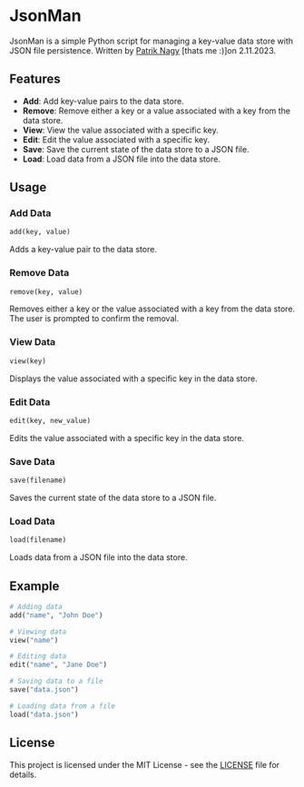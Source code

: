 # JsonMan

JsonMan is a simple Python script for managing a key-value data store with JSON file persistence. Written by [Patrik Nagy](https://www.lopastudio.sk) [thats me :)]on 2.11.2023.

## Features

- **Add**: Add key-value pairs to the data store.
- **Remove**: Remove either a key or a value associated with a key from the data store.
- **View**: View the value associated with a specific key.
- **Edit**: Edit the value associated with a specific key.
- **Save**: Save the current state of the data store to a JSON file.
- **Load**: Load data from a JSON file into the data store.

## Usage

### Add Data

```python
add(key, value)
```

Adds a key-value pair to the data store.

### Remove Data

```python
remove(key, value)
```

Removes either a key or the value associated with a key from the data store. The user is prompted to confirm the removal.

### View Data

```python
view(key)
```

Displays the value associated with a specific key in the data store.

### Edit Data

```python
edit(key, new_value)
```

Edits the value associated with a specific key in the data store.

### Save Data

```python
save(filename)
```

Saves the current state of the data store to a JSON file.

### Load Data

```python
load(filename)
```

Loads data from a JSON file into the data store.

## Example

```python
# Adding data
add("name", "John Doe")

# Viewing data
view("name")

# Editing data
edit("name", "Jane Doe")

# Saving data to a file
save("data.json")

# Loading data from a file
load("data.json")
```

## License

This project is licensed under the MIT License - see the [LICENSE](LICENSE) file for details.
